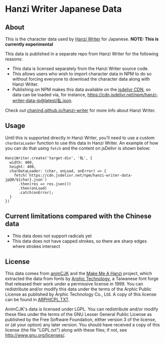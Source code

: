 # Hanzi Writer Japanese Data

## About

This is the character data used by [Hanzi Writer](https://github.com/chanind/hanzi-writer) for Japanese.
**NOTE: This is currently experimental**

This data is published in a separate repo from Hanzi Writer for the following reasons:
- This data is licensed separately from the Hanzi Writer source code.
- This allows users who wish to import character data in NPM to do so without forcing everyone to download the character data along with Hanzi Writer.
- Publishing on NPM makes this data available on the [jsdelivr CDN](https://www.jsdelivr.com/package/npm/hanzi-writer-data-jp), so data can be loaded via, for instance, https://cdn.jsdelivr.net/npm/hanzi-writer-data-jp@latest/私.json. 

Check out [chanind.github.io/hanzi-writer](https://chanind.github.io/hanzi-writer) for more info about Hanzi Writer.

## Usage
Until this is supported directly in Hanzi Writer, you'll need to use a custom `charDataLoader` function to use this data in Hanzi Writer. An example of how you can do that using `fetch` and the content on jsDelivr is shown below:

```
HanziWriter.create('target-div', '私', {
  width: 400,
  height: 400,
  charDataLoader: (char, onLoad, onError) => {
    fetch(`https://cdn.jsdelivr.net/npm/hanzi-writer-data-jp@0/${char}.json`)
      .then(res => res.json())
      .then(onLoad)
      .catch(onError);
  }
})
```

## Current limitations compared with the Chinese data
- This data does not support radicals yet
- This data does not have capped strokes, so there are sharp edges where strokes intersect

## License

This data comes from [animCJK](https://github.com/parsimonhi/animCJK) and the [Make Me A Hanzi](https://github.com/skishore/makemeahanzi) project, which extracted the data from fonts by [Arphic Technology](http://www.arphic.com/), a Taiwanese font forge that released their work under a permissive license in 1999. You can redistribute and/or modify this data under the terms of the Arphic Public License as published by Arphic Technology Co., Ltd. A copy of this license can be found in [ARPHICPL.TXT](https://raw.githubusercontent.com/chanind/hanzi-writer-data/master/ARPHICPL.TXT).

AnimCJK's data is licensed under LGPL.
You can redistribute and/or modify these files under the terms of the GNU
Lesser General Public License as published by the Free Software Foundation,
either version 3 of the license, or (at your option) any later version. You
should have received a copy of this license (the file "LGPL.txt") along with
these files; if not, see <http://www.gnu.org/licenses/>.
